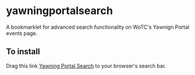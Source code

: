 # yawningportalsearch

A bookmarklet for advanced search functionality on WoTC's Yawnign Portal events page.

## To install
Drag this link <a href="javascript:(function()%7Bif(null%3D%3D%3Ddocument.getElementById(%22_eventSearchForm%22))%7Bvar%20e%3Dfunction(g)%7Bvar%20a%3Ddocument.createElement(%22select%22)%2Cc%3Ddocument.createElement(%22option%22)%3Bc.value%3D%22%22%3Bc.innerText%3D%22Any%22%3Ba.appendChild(c)%3Bg.forEach(function(h)%7Bvar%20k%3Ddocument.createElement(%22option%22)%3Bk.value%3Dh%3Bk.innerText%3Dh%3Ba.appendChild(k)%7D)%3Breturn%20a%7D%2Cw%3Ddocument.getElementsByClassName(%22event-list%22)%5B0%5D%2Cx%3DArray.from(w.children)%2Cn%3D%7B%7D%2Cp%3D%7B%7D%2Cq%3D%7B%7D%3Bx.forEach(function(g)%7Bvar%20a%3Dg.children%5B0%5D.children%5B0%5D.children%5B0%5D.children%5B1%5D.children%5B1%5D.textContent%3Bif(a)%7Bvar%20c%3Da.split(%22%20-%20%22)%3Ba%3Dc%5B1%5D%3Bn%5Ba%5D%3D1%3Bg._gameTitle%3Da%3Ba%3D4%3D%3D%3Dc.length%3Fc%5B2%5D%2B%22%20-%20%22%2Bc%5B3%5D%3Ac%5B2%5D%3Bp%5Ba%5D%3D1%3Bg._vtt%3Da%7Dvar%20h%2Ck%3BArray.from(g.getElementsByClassName(%22MuiChip-label%22)).forEach(function(d)%7B-1%3D%3Dd.textContent.indexOf(%22AL%22)%26%26(-1%3Cd.textContent.indexOf(%22day%22)%3Fh%3Dd.textContent%3Ak%3Dd.textContent)%7D)%3Ba%3Dh%2B%22%20%22%2Bk%3Bq%5Ba%5D%3D1%3Bg._start%3Da%7D)%3Bvar%20m%3Dfunction()%7Bvar%20g%3Dr.value.toLowerCase()%2Ca%3Dt.options%5Bt.selectedIndex%5D.value%2Cc%3Du.options%5Bu.selectedIndex%5D.value%2Ch%3Dv.options%5Bv.selectedIndex%5D.value%2Ck%3Dl.checked%3Bx.forEach(function(d)%7B0%3Cevent.target.value.length%26%26-1%3D%3D%3Dd.innerHTML.toLowerCase().indexOf(g)%7C%7C!0%3D%3D%3Dk%26%26-1%3Cd.innerHTML.indexOf(%22SOLD%20OUT%22)%7C%7C%22%22!%3D%3Da%26%26d._gameTitle!%3D%3Da%7C%7C%22%22!%3D%3Dh%26%26d._start!%3D%3Dh%7C%7C%22%22!%3D%3Dc%26%26d._vtt!%3D%3Dc%3Fd.style.display%3D%22none%22%3Ad.style.display%3D%22block%22%7D)%7D%3Bn%3DObject.keys(n).sort()%3Bp%3DObject.keys(p).sort()%3Bq%3DObject.keys(q)%3Bvar%20b%3Ddocument.createElement(%22div%22)%3Bb.id%3D%22_eventSearchForm%22%3Bvar%20f%3Ddocument.createElement(%22label%22)%3Bf%5B%22for%22%5D%3D%22_nameFilter%22%3Bf.innerHTML%3D%22%3Cb%3EGame%3A%20%3C%2Fb%3E%22%3Bb.appendChild(f)%3Bvar%20t%3De(n)%3Bt.onchange%3Dm%3Bb.appendChild(t)%3Bf%3Ddocument.createElement(%22label%22)%3Bf%5B%22for%22%5D%3D%22_startFilter%22%3Bf.innerHTML%3D%22%3Cb%3EStarting%3A%20%3C%2Fb%3E%22%3Bb.appendChild(f)%3Bvar%20v%3De(q)%3Bv.onchange%3Dm%3Bb.appendChild(v)%3Bf%3Ddocument.createElement(%22label%22)%3Bf%5B%22for%22%5D%3D%22_vttFilter%22%3Bf.innerHTML%3D%22%3Cb%3EVTT%3A%20%3C%2Fb%3E%22%3Bb.appendChild(f)%3Bvar%20u%3De(p)%3Bu.onchange%3Dm%3Bb.appendChild(u)%3Bvar%20l%3Ddocument.createElement(%22input%22)%3Bl.id%3D%22_evtToggleSoldOut%22%3Bl.type%3D%22checkbox%22%3Be%3Ddocument.createElement(%22label%22)%3Be.innerHTML%3D%22%3Cb%3EHide%20Sold%20Out%3A%20%3C%2Fb%3E%22%3Be%5B%22for%22%5D%3D%22_evtToggleSoldOut%22%3Bl.addEventListener(%22change%22%2Cm)%3Bb.appendChild(e)%3Bb.appendChild(l)%3Bb.appendChild(document.createElement(%22br%22))%3Bvar%20r%3Ddocument.createElement(%22input%22)%3Br.id%3D%22_eventSearchText%22%3Be%3Ddocument.createElement(%22label%22)%3Be%5B%22for%22%5D%3D%22_eventSearchText%22%3Be.innerHTML%3D%22%3Cb%3EFull%20Text%20Search%3A%20%3C%2Fb%3E%22%3Br.addEventListener(%22input%22%2Cm)%3Bb.appendChild(e)%3Bb.appendChild(r)%3Bw.parentNode.insertBefore(b%2Cw)%7D%7D)()%3Bvoid+0">Yawning Portal Search</a> to your browser's search bar.